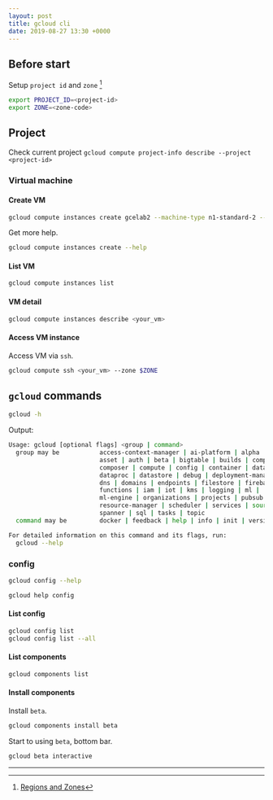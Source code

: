 ```yaml
---
layout: post
title: gcloud cli
date: 2019-08-27 13:30 +0000
---
```




## Before start

Setup `project id` and `zone` [^zone]

[^zone]: [Regions and Zones](https://cloud.google.com/compute/docs/regions-zones/)

```bash
export PROJECT_ID=<project-id>
export ZONE=<zone-code>
```


## Project
Check current project `gcloud compute project-info describe --project <project-id>`


### Virtual machine

#### Create VM

```bash
gcloud compute instances create gcelab2 --machine-type n1-standard-2 --zone $ZONE
```

Get more help.

```bash
gcloud compute instances create --help
```

#### List VM

```bash
gcloud compute instances list
```

#### VM detail
```bash
gcloud compute instances describe <your_vm>
```

#### Access VM instance
Access VM via `ssh`.
```bash
gcloud compute ssh <your_vm> --zone $ZONE
```


## `gcloud` commands

```bash
gcloud -h
```

Output:
```bash
Usage: gcloud [optional flags] <group | command>
  group may be           access-context-manager | ai-platform | alpha | app |
                         asset | auth | beta | bigtable | builds | components |
                         composer | compute | config | container | dataflow |
                         dataproc | datastore | debug | deployment-manager |
                         dns | domains | endpoints | filestore | firebase |
                         functions | iam | iot | kms | logging | ml |
                         ml-engine | organizations | projects | pubsub | redis |
                         resource-manager | scheduler | services | source |
                         spanner | sql | tasks | topic
  command may be         docker | feedback | help | info | init | version

For detailed information on this command and its flags, run:
  gcloud --help
```

### config


```bash
gcloud config --help

gcloud help config
```

#### List config 

```bash
gcloud config list
gcloud config list --all

```

#### List components

```bash
gcloud components list
```

#### Install components

Install `beta`.
```bash
gcloud components install beta
```

Start to using `beta`, bottom bar.
```bash
gcloud beta interactive
```




---

